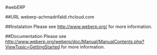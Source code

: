 #webERP

##URL
weberp-achmadrifaldi.rhcloud.com

##Instalation
Please see http://www.weberp.org/ for more information.

##Documentation
Please see http://www.weberp.org/weberp/doc/Manual/ManualContents.php?ViewTopic=GettingStarted for more information.


